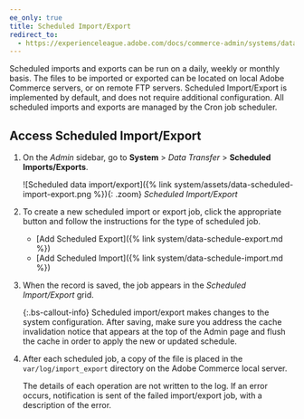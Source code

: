 ```yaml
---
ee_only: true
title: Scheduled Import/Export
redirect_to:
  - https://experienceleague.adobe.com/docs/commerce-admin/systems/data-transfer/data-scheduled-import-export.html
---
```


Scheduled imports and exports can be run on a daily, weekly or monthly basis. The files to be imported or exported can be located on local Adobe Commerce servers, or on remote FTP servers. Scheduled Import/Export is implemented by default, and does not require additional configuration. All scheduled imports and exports are managed by the Cron job scheduler.

## Access Scheduled Import/Export

1. On the _Admin_ sidebar, go to **System** > _Data Transfer_ > **Scheduled Imports/Exports**.

    ![Scheduled data import/export]({% link system/assets/data-scheduled-import-export.png %}){: .zoom}
    _Scheduled Import/Export_

1. To create a new scheduled import or export job, click the appropriate button and follow the instructions for the type of scheduled job.

    - [Add Scheduled Export]({% link system/data-schedule-export.md %})
    - [Add Scheduled Import]({% link system/data-schedule-import.md %})

1. When the record is saved, the job appears in the _Scheduled Import/Export_ grid.

   {:.bs-callout-info}
   Scheduled import/export makes changes to the system configuration. After saving, make sure you address the cache invalidation notice that appears at the top of the Admin page and flush the cache in order to apply the new or updated schedule.

1. After each scheduled job, a copy of the file is placed in the `var/log/import_export` directory on the Adobe Commerce local server.

    The details of each operation are not written to the log. If an error occurs, notification is sent of the failed import/export job, with a description of the error.
